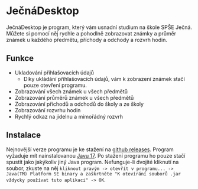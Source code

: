 # JečnáDesktop

JečnáDesktop je program, který vám usnadní studium na škole SPŠE Ječná. Můžete si pomocí něj rychle a pohodlně zobrazovat známky a průměr známek u každého předmětu, příchody a odchody a rozvrh hodin.

## Funkce

- Ukladování přihlašovacích údajů
  - Díky ukládání přihlašovacích údajů, vám k zobrazení známek stačí pouze otevření programu.
- Zobrazování všech známek u všech předmětů
- Zobrazování průměrů známek u všech předmětů
- Zobrazování příchodů a odchodů do školy a ze školy
- Zobrazování rozvrhu hodin
- Rychlý odkaz na jídelnu a mimořádný rozvrh

## Instalace

Nejnovější verze programu je ke stažení na [github releases](https://github.com/Tomasan7/JecnaDesktop/releases). Program vyžaduje mít nainstalovanou [Javu 17](https://www.oracle.com/java/technologies/downloads/#jdk17-windows). Po stažení programu ho pouze stačí spustit jako jakýkoliv jiný Java program. Nefunguje-li dvojité kliknutí na soubor, zkuste na něj `kliknout pravým -> otevřít v programu... -> Java(TM) Platform SE binary a zaškrtněte "K otevírání souborů .jar vždycky používat tuto aplikaci" -> OK`.